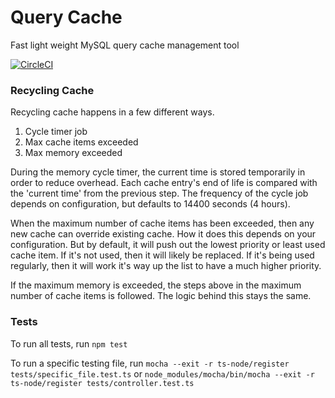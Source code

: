 # Query Cache
Fast light weight MySQL query cache management tool

[![CircleCI](https://circleci.com/gh/megmut/query-cache.svg?style=svg)](https://circleci.com/gh/megmut/query-cache)

### Recycling Cache
Recycling cache happens in a few different ways.
1. Cycle timer job
2. Max cache items exceeded
3. Max memory exceeded

During the memory cycle timer, the current time is stored temporarily in order to reduce overhead.
Each cache entry's end of life is compared with the 'current time' from the previous step. The frequency of the cycle job depends on configuration, but defaults to 14400 seconds (4 hours).

When the maximum number of cache items has been exceeded, then any new cache can override existing cache. How it does this depends on your configuration. But by default, it will push out the lowest priority or least used cache item. If it's not used, then it will likely be replaced. If it's being used regularly, then it will work it's way up the list to have a much higher priority.

If the maximum memory is exceeded, the steps above in the maximum number of cache items is followed. The logic behind this stays the same.

### Tests
To run all tests, run 
```npm test```

To run a specific testing file, run
```mocha --exit -r ts-node/register tests/specific_file.test.ts```
or
```node_modules/mocha/bin/mocha --exit -r ts-node/register tests/controller.test.ts```
